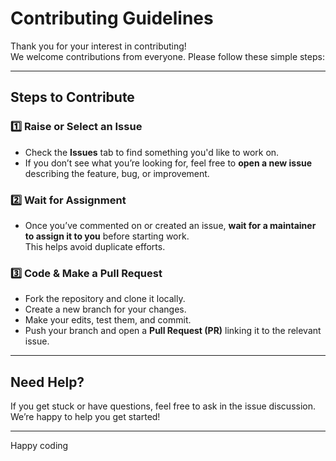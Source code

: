 # Contributing Guidelines

Thank you for your interest in contributing!  
We welcome contributions from everyone. Please follow these simple steps:

---

## Steps to Contribute

### 1️⃣ Raise or Select an Issue
- Check the **Issues** tab to find something you'd like to work on.
- If you don’t see what you’re looking for, feel free to **open a new issue** describing the feature, bug, or improvement.

### 2️⃣ Wait for Assignment
- Once you’ve commented on or created an issue, **wait for a maintainer to assign it to you** before starting work.  
  This helps avoid duplicate efforts.

### 3️⃣ Code & Make a Pull Request
- Fork the repository and clone it locally.  
- Create a new branch for your changes.
- Make your edits, test them, and commit.
- Push your branch and open a **Pull Request (PR)** linking it to the relevant issue.

---

## Need Help?
If you get stuck or have questions, feel free to ask in the issue discussion.  
We’re happy to help you get started!

---

Happy coding  
